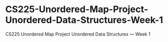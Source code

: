 # CS225-Unordered-Map-Project-Unordered-Data-Structures-Week-1
CS225 Unordered Map Project Unordered Data Structures — Week 1

